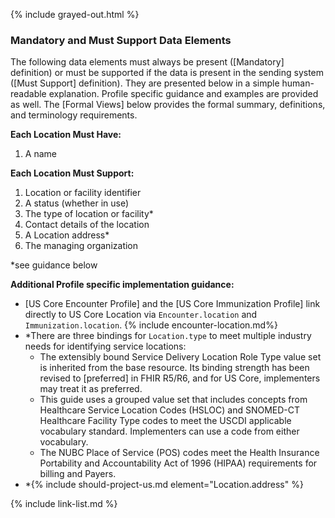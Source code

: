 {% include grayed-out.html %}
### Mandatory and Must Support Data Elements


The following data elements must always be present ([Mandatory] definition) or must be supported if the data is present in the sending system ([Must Support] definition). They are presented below in a simple human-readable explanation. Profile specific guidance and examples are provided as well. The [Formal Views] below provides the formal summary, definitions, and terminology requirements.  

**Each Location Must Have:**

1. A name

**Each Location Must Support:**

1. Location or facility identifier
2. A status (whether in use)
3. The type of location or facility*
4. Contact details of the location
5. A Location address*
6. The managing organization

*see guidance below

**Additional Profile specific implementation guidance:**


* [US Core Encounter Profile] and the [US Core Immunization Profile] link directly to US Core Location via `Encounter.location` and `Immunization.location`.
{% include encounter-location.md%}
* *There are three bindings for `Location.type` to meet multiple industry needs for identifying service locations:
   - The extensibly bound Service Delivery Location Role Type value set is inherited from the base resource. Its binding strength has been revised to [preferred] in FHIR R5/R6, and for US Core, implementers may treat it as preferred. 
   - This guide uses a grouped value set that includes concepts from Healthcare Service Location Codes (HSLOC) and SNOMED-CT Healthcare Facility Type codes to meet the USCDI applicable vocabulary standard. Implementers can use a code from either vocabulary.
   - The NUBC Place of Service (POS) codes meet the Health Insurance Portability and Accountability Act of 1996 (HIPAA) requirements for billing and Payers.
* *{% include should-project-us.md element="Location.address" %}

{% include link-list.md %}

</div><!-- grayed-out -->
